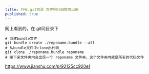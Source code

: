 ```yaml
---
title: 只有.git目录 怎样把代码提取出来
published: true
---
```


网上看到的，在.git同目录下

`````shell
# 创建bundle文件
git bundle create ./reponame.bundle --all
# 从bundle文件中clone出代码
git clone ./reponame.bundle reponame
# 接下来文件夹内会出现一个 reponame 文件夹，这个文件夹内就是所有的代码文件
`````

https://www.jianshu.com/p/92125cc920e1
